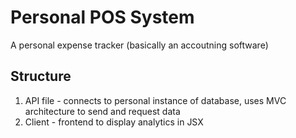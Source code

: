 # Personal POS System
A personal expense tracker (basically an accoutning software)
## Structure
1. API file - connects to personal instance of database, uses MVC architecture to send and request data
2. Client - frontend to display analytics in JSX
